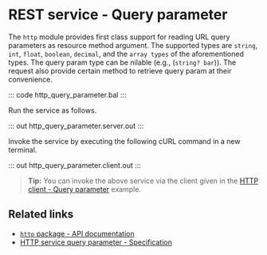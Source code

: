 # REST service - Query parameter

The `http` module provides first class support for reading URL query parameters as resource method argument. The supported types are `string`, `int`, `float`, `boolean`, `decimal`, and the `array types` of the aforementioned types. The query param type can be nilable (e.g., (`string? bar`)). The request also provide certain method to retrieve query param at their convenience.

::: code http_query_parameter.bal :::

Run the service as follows.

::: out http_query_parameter.server.out :::

Invoke the service by executing the following cURL command in a new terminal.

::: out http_query_parameter.client.out :::

>**Tip:** You can invoke the above service via the client given in the [HTTP client - Query parameter](/learn/by-example/http-client-query-parameter/) example.

## Related links
- [`http` package - API documentation](https://lib.ballerina.io/ballerina/http/latest/)
- [HTTP service query parameter - Specification](/spec/http/#2343-query-parameter)
